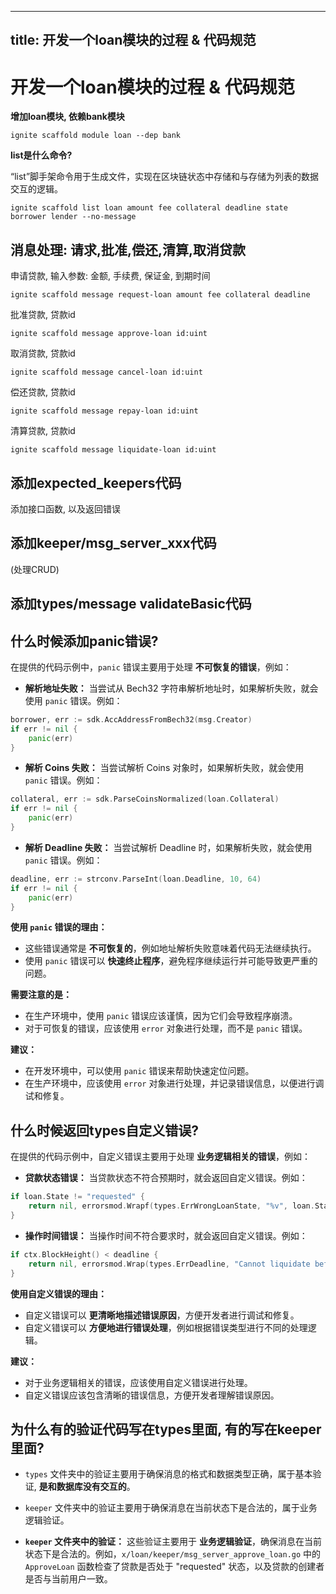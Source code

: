
---
title: 开发一个loan模块的过程 & 代码规范
---
# 开发一个loan模块的过程 & 代码规范

**增加loan模块, 依赖bank模块**

```
ignite scaffold module loan --dep bank
```

**list是什么命令?**

“list”脚手架命令用于生成文件，实现在区块链状态中存储和与存储为列表的数据交互的逻辑。

```
ignite scaffold list loan amount fee collateral deadline state borrower lender --no-message
```

## 消息处理: 请求,批准,偿还,清算,取消贷款

申请贷款, 输入参数: 金额, 手续费, 保证金, 到期时间

`ignite scaffold message request-loan amount fee collateral deadline`

批准贷款, 贷款id

`ignite scaffold message approve-loan id:uint`

取消贷款, 贷款id

`ignite scaffold message cancel-loan id:uint`

偿还贷款, 贷款id

`ignite scaffold message repay-loan id:uint`

清算贷款, 贷款id

`ignite scaffold message liquidate-loan id:uint`


## 添加expected_keepers代码
添加接口函数, 以及返回错误

## 添加keeper/msg_server_xxx代码
(处理CRUD)

## 添加types/message validateBasic代码

## 什么时候添加panic错误?

在提供的代码示例中，`panic` 错误主要用于处理 **不可恢复的错误**，例如：

* **解析地址失败：** 当尝试从 Bech32 字符串解析地址时，如果解析失败，就会使用 `panic` 错误。例如：

```go
borrower, err := sdk.AccAddressFromBech32(msg.Creator)
if err != nil {
    panic(err)
}
```

* **解析 Coins 失败：** 当尝试解析 Coins 对象时，如果解析失败，就会使用 `panic` 错误。例如：

```go
collateral, err := sdk.ParseCoinsNormalized(loan.Collateral)
if err != nil {
    panic(err)
}
```

* **解析 Deadline 失败：** 当尝试解析 Deadline 时，如果解析失败，就会使用 `panic` 错误。例如：

```go
deadline, err := strconv.ParseInt(loan.Deadline, 10, 64)
if err != nil {
    panic(err)
}
```

**使用 `panic` 错误的理由：**

* 这些错误通常是 **不可恢复的**，例如地址解析失败意味着代码无法继续执行。
* 使用 `panic` 错误可以 **快速终止程序**，避免程序继续运行并可能导致更严重的问题。

**需要注意的是：**

* 在生产环境中，使用 `panic` 错误应该谨慎，因为它们会导致程序崩溃。
* 对于可恢复的错误，应该使用 `error` 对象进行处理，而不是 `panic` 错误。

**建议：**

* 在开发环境中，可以使用 `panic` 错误来帮助快速定位问题。
* 在生产环境中，应该使用 `error` 对象进行处理，并记录错误信息，以便进行调试和修复。

## 什么时候返回types自定义错误?

在提供的代码示例中，自定义错误主要用于处理 **业务逻辑相关的错误**，例如：

* **贷款状态错误：** 当贷款状态不符合预期时，就会返回自定义错误。例如：

```go
if loan.State != "requested" {
    return nil, errorsmod.Wrapf(types.ErrWrongLoanState, "%v", loan.State)
}
```

* **操作时间错误：** 当操作时间不符合要求时，就会返回自定义错误。例如：

```go
if ctx.BlockHeight() < deadline {
    return nil, errorsmod.Wrap(types.ErrDeadline, "Cannot liquidate before deadline")
}
```

**使用自定义错误的理由：**

* 自定义错误可以 **更清晰地描述错误原因**，方便开发者进行调试和修复。
* 自定义错误可以 **方便地进行错误处理**，例如根据错误类型进行不同的处理逻辑。

**建议：**

* 对于业务逻辑相关的错误，应该使用自定义错误进行处理。
* 自定义错误应该包含清晰的错误信息，方便开发者理解错误原因。

## 为什么有的验证代码写在types里面, 有的写在keeper里面?

* `types` 文件夹中的验证主要用于确保消息的格式和数据类型正确，属于基本验证, **是和数据库没有交互的**。
* `keeper` 文件夹中的验证主要用于确保消息在当前状态下是合法的，属于业务逻辑验证。

* **`keeper` 文件夹中的验证：** 这些验证主要用于 **业务逻辑验证**，确保消息在当前状态下是合法的。例如，`x/loan/keeper/msg_server_approve_loan.go` 中的 `ApproveLoan` 函数检查了贷款是否处于 "requested" 状态，以及贷款的创建者是否与当前用户一致。

